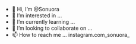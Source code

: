 - 👋 Hi, I’m @Sonuora  
- 👀 I’m interested in ...
- 🌱 I’m currently learning ...
- 💞️ I’m looking to collaborate on ...
- 📫 How to reach me ... instagram.com\_sonuora_

<!---
Sonuora/Sonuora is a ✨ special ✨ repository because its `README.md` (this file) appears on your GitHub profile.
You can click the Preview link to take a look at your changes.
--->
